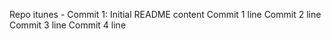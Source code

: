 Repo itunes - Commit 1: Initial README content
Commit 1 line
Commit 2 line
Commit 3 line
Commit 4 line
